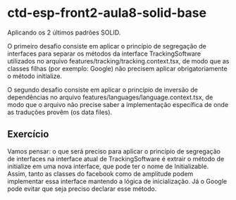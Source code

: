 # ctd-esp-front2-aula8-solid-base

Aplicando os 2 últimos padrões SOLID. 

O primeiro desafio consiste em aplicar o princípio de segregação de interfaces para separar os métodos da interface TrackingSoftware utilizados no arquivo features/tracking/tracking.context.tsx, de modo que as classes filhas (por exemplo: Google) não precisem aplicar obrigatoriamente o método initialize.

O segundo desafio consiste em aplicar o princípio de inversão de dependências no arquivo features/languages/language.context.tsx, de modo que o arquivo não precise saber a implementação específica de onde as traduções provêm (os data files). 

## Exercício
Vamos pensar: o que será preciso para aplicar o princípio de segregação de interfaces na interface atual de TrackingSoftware é extrair o método de initialize em uma nova interface, que pode ter o nome de Initializable. Assim, tanto as classes do facebook como de amplitude podem implementar essa interface mantendo a lógica de inicialização. Já o Google pode evitar que seja preciso declarar esse método. 
